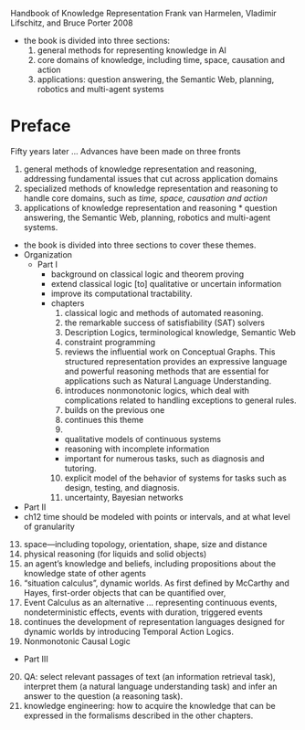 Handbook of Knowledge Representation
Frank van Harmelen, Vladimir Lifschitz, and Bruce Porter
2008

* the book is divided into three sections:
  1. general methods for representing knowledge in AI
  2. core domains of knowledge, including time, space, causation and action
  3. applications: question answering, the Semantic Web, planning, robotics and
     multi-agent systems

# Preface

Fifty years later ...  Advances have been made on three fronts
  1. general methods of knowledge representation and reasoning, addressing
    fundamental issues that cut across application domains
  2. specialized methods of knowledge representation and reasoning to handle
    core domains, such as _time, space, causation and action_
  3. applications of knowledge representation and reasoning
    * question answering, the Semantic Web, planning, robotics and multi-agent
      systems.
  * the book is divided into three sections to cover these themes.
* Organization
  * Part I
    * background on classical logic and theorem proving
    * extend classical logic [to] qualitative or uncertain information
    * improve its computational tractability.
    * chapters
      1. classical logic and methods of automated reasoning.
      2. the remarkable success of satisfiability (SAT) solvers
      3. Description Logics, terminological knowledge, Semantic Web
      4. constraint programming
      5. reviews the influential work on Conceptual Graphs. This
        structured representation provides an expressive language and powerful
        reasoning methods that are essential for applications such as Natural
        Language Understanding.
      6. introduces nonmonotonic logics, which deal with complications
        related to handling exceptions to general rules.
      7. builds on the previous one
      8. continues this theme
      9.
        * qualitative models of continuous systems
        * reasoning with incomplete information
        * important for numerous tasks, such as diagnosis and tutoring.
      10. explicit model of the behavior of systems for tasks such as
        design, testing, and diagnosis.
      11. uncertainty, Bayesian networks
 * Part II
  * ch12 time should be modeled with points or intervals, and at what level of
    granularity
  13. space—including topology, orientation, shape, size and distance
  14. physical reasoning (for liquids and solid objects)
  15. an agent’s knowledge and beliefs, including propositions about the
      knowledge state of other agents
  16. “situation calculus”, dynamic worlds. As first defined by McCarthy and
      Hayes, first-order objects that can be quantified over,
  17. Event Calculus as an alternative ... representing continuous events,
      nondeterministic effects, events with duration, triggered events
  18. continues the development of representation languages designed for
      dynamic worlds by introducing Temporal Action Logics.
  19. Nonmonotonic Causal Logic
  * Part III
  20. QA: select relevant passages of text (an information retrieval task),
      interpret them (a natural language understanding task) and infer an
      answer to the question (a reasoning task).
  25. knowledge engineering: how to acquire the knowledge that can be expressed
      in the formalisms described in the other chapters.

